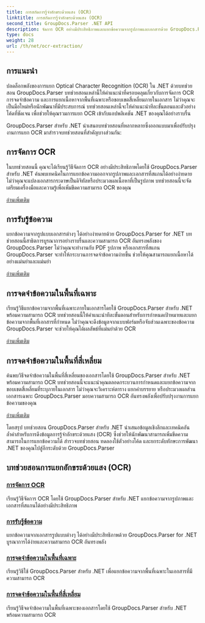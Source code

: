 ```yaml
---
title: การสกัดการรู้จำอักขระด้วยแสง (OCR)
linktitle: การสกัดการรู้จำอักขระด้วยแสง (OCR)
second_title: GroupDocs.Parser .NET API
description: จัดการ OCR อย่างมีประสิทธิภาพและแยกข้อความจากรูปภาพและเอกสารด้วย GroupDocs.Parser สำหรับ .NET เพิ่มขีดความสามารถ OCR ของคุณวันนี้!
type: docs
weight: 28
url: /th/net/ocr-extraction/
---
```


## การแนะนำ

ปลดล็อกพลังของการแยก Optical Character Recognition (OCR) ใน .NET ด้วยบทช่วยสอน GroupDocs.Parser บทช่วยสอนเหล่านี้ให้คำแนะนำที่ครอบคลุมเกี่ยวกับการจัดการ OCR การจดจำข้อความ และการแยกเนื้อหาจากพื้นที่เฉพาะหรือขอบเขตสี่เหลี่ยมภายในเอกสาร ไม่ว่าคุณจะเป็นมือใหม่หรือนักพัฒนาที่มีประสบการณ์ บทช่วยสอนเหล่านี้จะให้คำแนะนำทีละขั้นตอนและตัวอย่างโค้ดที่ชัดเจน เพื่อช่วยให้คุณรวมการแยก OCR เข้ากับแอปพลิเคชัน .NET ของคุณได้อย่างราบรื่น

GroupDocs.Parser สำหรับ .NET นำเสนอบทช่วยสอนที่หลากหลายซึ่งออกแบบมาเพื่อปรับปรุงงานการแยก OCR มาสำรวจบทช่วยสอนที่สำคัญบางส่วนกัน:

## การจัดการ OCR
ในบทช่วยสอนนี้ คุณจะได้เรียนรู้วิธีจัดการ OCR อย่างมีประสิทธิภาพโดยใช้ GroupDocs.Parser สำหรับ .NET ค้นพบเทคนิคในการแยกข้อความออกจากรูปภาพและเอกสารที่สแกนได้อย่างง่ายดาย ไม่ว่าคุณจะแปลงเอกสารกระดาษเป็นดิจิทัลหรือประมวลผลเนื้อหาที่เป็นรูปภาพ บทช่วยสอนนี้จะจัดเตรียมเครื่องมือและความรู้เพื่อเพิ่มขีดความสามารถ OCR ของคุณ

[อ่านเพิ่มเติม](./handling-ocr/)

## การรับรู้ข้อความ
แยกข้อความจากรูปแบบเอกสารต่างๆ ได้อย่างง่ายดายด้วย GroupDocs.Parser for .NET บทช่วยสอนนี้สาธิตการบูรณาการอย่างราบรื่นและความสามารถ OCR อันทรงพลังของ GroupDocs.Parser ไม่ว่าคุณจะทำงานกับ PDF รูปภาพ หรือเอกสารที่สแกน GroupDocs.Parser จะทำให้กระบวนการจดจำข้อความง่ายขึ้น ช่วยให้คุณสามารถแยกเนื้อหาได้อย่างแม่นยำและแม่นยำ

[อ่านเพิ่มเติม](./recognizing-text/)

## การจดจำข้อความในพื้นที่เฉพาะ
เรียนรู้วิธีแยกข้อความจากพื้นที่เฉพาะภายในเอกสารโดยใช้ GroupDocs.Parser สำหรับ .NET พร้อมความสามารถ OCR บทช่วยสอนนี้ให้คำแนะนำทีละขั้นตอนสำหรับการกำหนดเป้าหมายและแยกข้อความจากพื้นที่เอกสารที่กำหนด ไม่ว่าคุณจะดึงข้อมูลจากแบบฟอร์มหรือจับส่วนเฉพาะของข้อความ GroupDocs.Parser จะช่วยให้คุณได้ผลลัพธ์ที่แม่นยำด้วย OCR

[อ่านเพิ่มเติม](./recognizing-text-in-specific-areas/)

## การจดจำข้อความในพื้นที่สี่เหลี่ยม
ค้นพบวิธีจดจำข้อความในพื้นที่สี่เหลี่ยมของเอกสารโดยใช้ GroupDocs.Parser สำหรับ .NET พร้อมความสามารถ OCR บทช่วยสอนนี้จะแนะนำคุณตลอดกระบวนการกำหนดและแยกข้อความจากขอบเขตสี่เหลี่ยมที่ระบุภายในเอกสาร ไม่ว่าคุณจะวิเคราะห์ตาราง แยกคำบรรยาย หรือประมวลผลส่วนเอกสารเฉพาะ GroupDocs.Parser มอบความสามารถ OCR อันทรงพลังเพื่อปรับปรุงงานการแยกข้อความของคุณ

[อ่านเพิ่มเติม](./recognizing-text-in-rectangular-regions/)

โดยสรุป บทช่วยสอน GroupDocs.Parser สำหรับ .NET นำเสนอข้อมูลเชิงลึกและเทคนิคอันล้ำค่าสำหรับการดึงข้อมูลการรู้จำอักขระด้วยแสง (OCR) ซึ่งช่วยให้นักพัฒนาสามารถเพิ่มขีดความสามารถในการแยกข้อความได้ สำรวจบทช่วยสอน ทดลองใช้ตัวอย่างโค้ด และยกระดับทักษะการพัฒนา .NET ของคุณไปสู่อีกระดับด้วย GroupDocs.Parser
## บทช่วยสอนการแยกอักขระด้วยแสง (OCR)
### [การจัดการ OCR](./handling-ocr/)
เรียนรู้วิธีจัดการ OCR โดยใช้ GroupDocs.Parser สำหรับ .NET แยกข้อความจากรูปภาพและเอกสารที่สแกนได้อย่างมีประสิทธิภาพ
### [การรับรู้ข้อความ](./recognizing-text/)
แยกข้อความจากเอกสารรูปแบบต่างๆ ได้อย่างมีประสิทธิภาพด้วย GroupDocs.Parser for .NET บูรณาการได้ง่ายและความสามารถ OCR อันทรงพลัง
### [การจดจำข้อความในพื้นที่เฉพาะ](./recognizing-text-in-specific-areas/)
เรียนรู้วิธีใช้ GroupDocs.Parser สำหรับ .NET เพื่อแยกข้อความจากพื้นที่เฉพาะในเอกสารที่มีความสามารถ OCR
### [การจดจำข้อความในพื้นที่สี่เหลี่ยม](./recognizing-text-in-rectangular-regions/)
เรียนรู้วิธีจดจำข้อความในพื้นที่เฉพาะของเอกสารโดยใช้ GroupDocs.Parser สำหรับ .NET พร้อมความสามารถ OCR